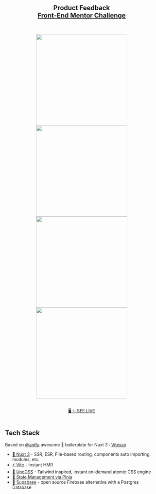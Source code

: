 <h2 align="center">
Product Feedback <br/><a href="https://www.frontendmentor.io/challenges/product-feedback-app-wbvUYqjR6">Front-End Mentor Challenge</a> 
</h2><br>

<p align="center">
<img src="https://res.cloudinary.com/dz209s6jk/image/upload/q_auto:good,w_900/Challenges/cznparjtrflllhixgw96.jpg" width="300"/>
<img src="https://res.cloudinary.com/dz209s6jk/image/upload/q_auto:good,w_900/Challenges/gwp1wqd9etndpdqntzti.jpg" width="300"/>
<img src="https://res.cloudinary.com/dz209s6jk/image/upload/q_auto:good,w_900/Challenges/rcsvedsumulyaalzlzsv.jpg" width="300"/>
<img src="https://res.cloudinary.com/dz209s6jk/image/upload/q_auto:good,w_900/Challenges/sbiwekkqi9l5ulqsnzba.jpg" width="300"/>
</p>

<p align="center">
<br>
<a href="https://cosmic-empanada-e4d4db.netlify.app/">🖥 ✨ SEE LIVE</a>
<br><br>
</p>

## Tech Stack

Based on <a href="https://github.com/antfu">@antfu</a> awesome 💚 boilerplate for Nuxt 3 : <a href="https://github.com/antfu/vitesse">Vitesse</a>

- [💚 Nuxt 3](https://v3.nuxtjs.org) - SSR, ESR, File-based routing, components auto importing, modules, etc.
- [⚡ Vite](https://github.com/vitejs/vite) - Instant HMR
- [🎨 UnoCSS](https://github.com/antfu/unocss) - Tailwind inspired, instant on-demand atomic CSS engine
- [🍍 State Management via Pinia](https://pinia.esm.dev)
- [💽 Supabase](https://supabase.com/) - open source Firebase alternative with a Postgres Database
